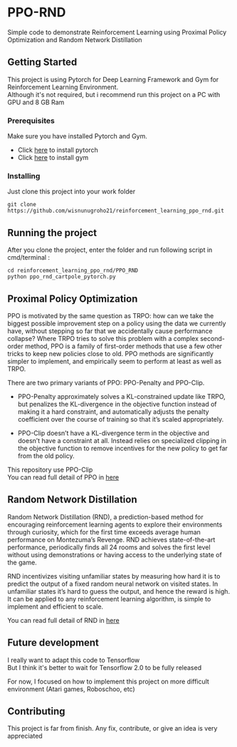 

# PPO-RND

Simple code to demonstrate Reinforcement Learning using Proximal Policy Optimization and Random Network Distillation

## Getting Started

This project is using Pytorch for Deep Learning Framework and Gym for Reinforcement Learning Environment.  
Although it's not required, but i recommend run this project on a PC with GPU and 8 GB Ram

### Prerequisites

Make sure you have installed Pytorch and Gym.  
- Click [here](https://pytorch.org/get-started/locally/) to install pytorch  
- Click [here](https://gym.openai.com/docs/) to install gym

### Installing

Just clone this project into your work folder

```
git clone https://github.com/wisnunugroho21/reinforcement_learning_ppo_rnd.git
```

## Running the project

After you clone the project, enter the folder and run following script in cmd/terminal :

```
cd reinforcement_learning_ppo_rnd/PPO_RND
python ppo_rnd_cartpole_pytorch.py
```

## Proximal Policy Optimization

PPO is motivated by the same question as TRPO: how can we take the biggest possible improvement step on a policy using the data we currently have, without stepping so far that we accidentally cause performance collapse? Where TRPO tries to solve this problem with a complex second-order method, PPO is a family of first-order methods that use a few other tricks to keep new policies close to old. PPO methods are significantly simpler to implement, and empirically seem to perform at least as well as TRPO.

There are two primary variants of PPO: PPO-Penalty and PPO-Clip.

* PPO-Penalty approximately solves a KL-constrained update like TRPO, but penalizes the KL-divergence in the objective function instead of making it a hard constraint, and automatically adjusts the penalty coefficient over the course of training so that it’s scaled appropriately.

* PPO-Clip doesn’t have a KL-divergence term in the objective and doesn’t have a constraint at all. Instead relies on specialized clipping in the objective function to remove incentives for the new policy to get far from the old policy.

This repository use PPO-Clip  
You can read full detail of PPO in [here](https://spinningup.openai.com/en/latest/algorithms/ppo.html)

## Random Network Distillation

Random Network Distillation (RND), a prediction-based method for encouraging reinforcement learning agents to explore their environments through curiosity, which for the first time exceeds average human performance on Montezuma’s Revenge. RND achieves state-of-the-art performance, periodically finds all 24 rooms and solves the first level without using demonstrations or having access to the underlying state of the game.  

RND incentivizes visiting unfamiliar states by measuring how hard it is to predict the output of a fixed random neural network on visited states. In unfamiliar states it’s hard to guess the output, and hence the reward is high. It can be applied to any reinforcement learning algorithm, is simple to implement and efficient to scale. 

You can read full detail of RND in [here](https://openai.com/blog/reinforcement-learning-with-prediction-based-rewards/)

## Future development

I really want to adapt this code to Tensorflow  
But I think it's better to wait for Tensorflow 2.0 to be fully released

For now, I focused on how to implement this project on more difficult environment (Atari games, Roboschoo, etc)

## Contributing

This project is far from finish. Any fix, contribute, or give an idea is very appreciated
